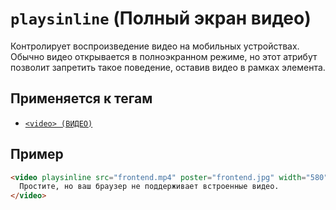 # `playsinline` (Полный экран видео)

Контролирует воспроизведение видео на мобильных устройствах. Обычно видео открывается в полноэкранном режиме, но этот атрибут позволит запретить такое поведение, оставив видео в рамках элемента.

## Применяется к тегам

- [`<video> (ВИДЕО)`](<../TAGS MEDIA/video.md>)

## Пример

```html
<video playsinline src="frontend.mp4" poster="frontend.jpg" width="580">
  Простите, но ваш браузер не поддерживает встроенные видео.
</video>
```

